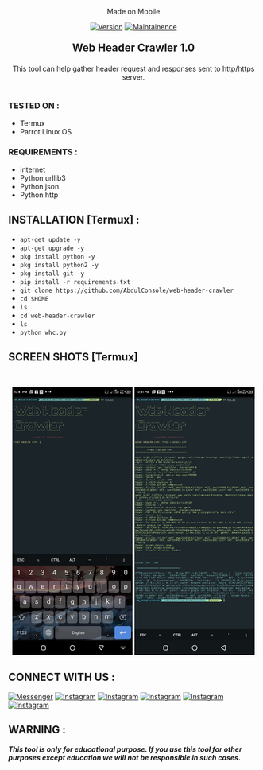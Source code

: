 <p align="center">
Made on Mobile
</p>
<p align="center">
<a href="https://bit.ly/2BNk3P1"><img title="Version" src="https://img.shields.io/badge/Version-1.0-green.svg?style=flat-square"></a>
<a href="https://bit.ly/2BNk3P1"><img title="Maintainence" src="https://img.shields.io/badge/Maintained%3F-yes-green.svg"></a>
</p>
<p align="center" style="font-size:1.5em">
<b>Web Header Crawler 1.0</b>
</p>
<p align="center">
This tool can help gather header request and responses sent to http/https server.
</p>

#
### TESTED ON :
* Termux
* Parrot Linux OS
### REQUIREMENTS :
* internet
* Python urllib3
* Python json
* Python http

## INSTALLATION [Termux] :

* `apt-get update -y`
* `apt-get upgrade -y`
* `pkg install python -y`
* `pkg install python2 -y`
* `pkg install git -y`
* `pip install -r requirements.txt`
* `git clone https://github.com/AbdulConsole/web-header-crawler`
* `cd $HOME`
* `ls`
* `cd web-header-crawler`
* `ls`
* `python whc.py`

## SCREEN SHOTS [Termux]

<br>
<p align="center">
<img width="48%" src="https://raw.githubusercontent.com/AbdulConsole/web-header-crawler/master/1622202060066.png"/>
<img width="48%" src="https://raw.githubusercontent.com/AbdulConsole/web-header-crawler/master/1622202092609.png"/>
</p>

## CONNECT WITH US :

[![Messenger](https://img.shields.io/badge/Chat-Messenger-blue?style=for-the-badge&logo=messenger)](https://m.me/abdull.console)
[![Instagram](https://img.shields.io/badge/INSTAGRAM-FOLLOW-red?style=for-the-badge&logo=instagram)](https://www.instagram.com/Abdulconsole/)
[![Instagram](https://img.shields.io/badge/WEBSITE-VISIT-yellow?style=for-the-badge&logo=blogger)](https://abdulconsole.github.io/)
[![Instagram](https://img.shields.io/badge/LINKEDIN-CONNECT-red?style=for-the-badge&logo=linkedin)](https://www.linkedin.com/mwlite/in/abdul-console-378694162)
[![Instagram](https://img.shields.io/badge/FACEBOOK-LIKE-red?style=for-the-badge&logo=facebook)](https://www.facebook.com/abdull.console)
[![Instagram](https://img.shields.io/badge/WHATSAPP-JOINGROUP-red?style=for-the-badge&logo=whatsapp)](https://chat.whatsapp.com/K2bmXza3vudG8ZM9MrWCmY)

## WARNING : 
***This tool is only for educational purpose. If you use this tool for other purposes except education we will not be responsible in such cases.***
